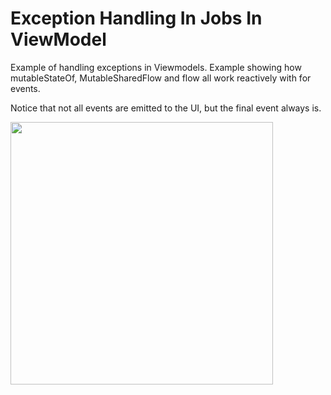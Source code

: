# Exception Handling In Jobs In ViewModel

Example of handling exceptions in Viewmodels.
Example showing how mutableStateOf, MutableSharedFlow and flow all work reactively with for events.

Notice that not all events are emitted to the UI, but the final event always is.

[<img src="https://user-images.githubusercontent.com/5157474/197330232-24f3b280-2b1f-4009-a5f1-67ea99f91a9c.png" width="420"/>](https://user-images.githubusercontent.com/5157474/197330232-24f3b280-2b1f-4009-a5f1-67ea99f91a9c.png)
